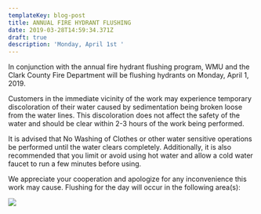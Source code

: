 ```yaml
---
templateKey: blog-post
title: ANNUAL FIRE HYDRANT FLUSHING
date: 2019-03-28T14:59:34.371Z
draft: true
description: 'Monday, April 1st '
---
```

In conjunction with the annual fire hydrant flushing program, WMU and the Clark County Fire Department will be flushing hydrants on Monday, April 1, 2019.  

Customers in the immediate vicinity of the work may experience temporary discoloration of their water caused by sedimentation being broken loose from the water lines.  This discoloration does not affect the safety of the water and should be clear within 2-3 hours of the work being performed.  

It is advised that No Washing of Clothes or other water sensitive operations be performed until the water clears completely.  Additionally, it is also recommended that you limit or avoid using hot water and allow a cold water faucet to run a few minutes before using.  

We appreciate your cooperation and apologize for any inconvenience this work may cause.
 Flushing for the day will occur in the following area(s):

![](/img/april-1-flow-schedule.jpg)
